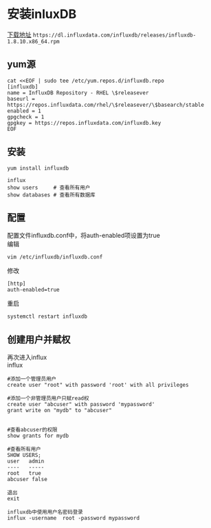 # 安装inluxDB

[下载地址](https://dl.influxdata.com/influxdb/releases/influxdb-1.8.10.x86_64.rpm) `https://dl.influxdata.com/influxdb/releases/influxdb-1.8.10.x86_64.rpm`

## yum源
```
cat <<EOF | sudo tee /etc/yum.repos.d/influxdb.repo 
[influxdb] 
name = InfluxDB Repository - RHEL \$releasever 
baseurl = https://repos.influxdata.com/rhel/\$releasever/\$basearch/stable 
enabled = 1 
gpgcheck = 1 
gpgkey = https://repos.influxdata.com/influxdb.key 
EOF
```

## 安装
```
yum install influxdb
```
```
influx
show users     # 查看所有用户
show databases # 查看所有数据库
```
## 配置
配置文件influxdb.conf中，将auth-enabled项设置为true    
编辑
```
vim /etc/influxdb/influxdb.conf
```
修改
```
[http]
auth-enabled=true
```
重启
```
systemctl restart influxdb
```
## 创建用户并赋权
再次进入influx   
influx
```
#添加一个管理员用户
create user "root" with password 'root' with all privileges

#添加一个非管理员用户只赋read权
create user "abcuser" with password 'mypassword'
grant write on "mydb" to "abcuser"


#查看abcuser的权限
show grants for mydb

#查看所有用户
SHOW USERS;
user   admin
----   -----
root   true
abcuser false

退出
exit
```
```
influxdb中使用用户名密码登录
influx -username  root -password mypassword
```

